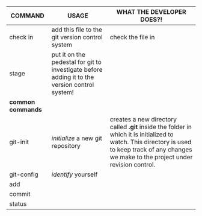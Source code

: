 | COMMAND | USAGE | WHAT THE DEVELOPER DOES?! | 
|-------- |-------- | -------- | 
| check in | add this file to the git version control system | check the file in | 
| stage | put it on the pedestal for git to investigate before adding it to the version control system! | 
|  __common commands__|  |  | 
| git-init | *initialize* a new git repository| creates a new directory called __.git__ inside the folder in which it is initialized to watch. This directory is used to keep track of any changes we make to the project under revision control. | 
| git-config | *identify* yourself |
| add | |
| commit | |
| status | |
